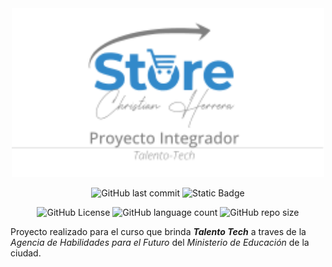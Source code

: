 <div align="center">

<img src="docs/assets/logo-repo.svg" width="500">
<br>

![GitHub last commit](https://img.shields.io/github/last-commit/christian-herrera/react)
![Static Badge](https://img.shields.io/badge/version-v0.1.0-blue)

![GitHub License](https://img.shields.io/github/license/christian-herrera/react?style=for-the-badge)
![GitHub language count](https://img.shields.io/github/languages/count/christian-herrera/react?style=for-the-badge)
![GitHub repo size](https://img.shields.io/github/repo-size/christian-herrera/react?style=for-the-badge&color=%23FF6B2B)

</div>

Proyecto realizado para el curso que brinda ***Talento Tech*** a traves de la *Agencia de Habilidades para el Futuro* del *Ministerio de Educación* de la ciudad.


